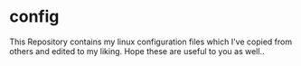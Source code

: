 # config

This Repository contains my linux configuration files which I've copied from others and edited to my liking.
Hope these are useful to you as well..
